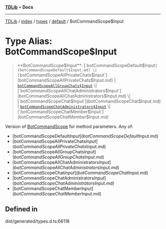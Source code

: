 [**TDLib**](../../../../../../README.md) • **Docs**

***

[TDLib](../../../../../../modules.md) / [index](../../../../../README.md) / [types](../../../README.md) / [default](../README.md) / BotCommandScope$Input

# Type Alias: BotCommandScope$Input

> **BotCommandScope$Input**: [`botCommandScopeDefault$Input`](botCommandScopeDefault$Input.md) \| [`botCommandScopeAllPrivateChats$Input`](botCommandScopeAllPrivateChats$Input.md) \| [`botCommandScopeAllGroupChats$Input`](botCommandScopeAllGroupChats$Input.md) \| [`botCommandScopeAllChatAdministrators$Input`](botCommandScopeAllChatAdministrators$Input.md) \| [`botCommandScopeChat$Input`](botCommandScopeChat$Input.md) \| [`botCommandScopeChatAdministrators$Input`](botCommandScopeChatAdministrators$Input.md) \| [`botCommandScopeChatMember$Input`](botCommandScopeChatMember$Input.md)

Version of [BotCommandScope](BotCommandScope.md) for method parameters.
Any of:
- [botCommandScopeDefault$Input](botCommandScopeDefault$Input.md)
- [botCommandScopeAllPrivateChats$Input](botCommandScopeAllPrivateChats$Input.md)
- [botCommandScopeAllGroupChats$Input](botCommandScopeAllGroupChats$Input.md)
- [botCommandScopeAllChatAdministrators$Input](botCommandScopeAllChatAdministrators$Input.md)
- [botCommandScopeChat$Input](botCommandScopeChat$Input.md)
- [botCommandScopeChatAdministrators$Input](botCommandScopeChatAdministrators$Input.md)
- [botCommandScopeChatMember$Input](botCommandScopeChatMember$Input.md)

## Defined in

dist/generated/types.d.ts:66118
